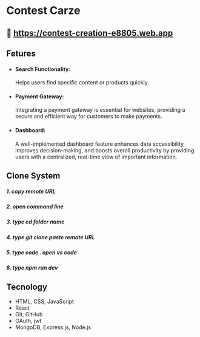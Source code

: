 
# Contest Carze

## 🔗 https://contest-creation-e8805.web.app

## Fetures 

- #### Search Functionality: 
  Helps users find specific content or products quickly.
- #### Payment Gateway: 
  Integrating a payment gateway is essential for  websites, providing a secure and efficient way for customers to make payments.
- #### Dashboard: 
  A well-implemented dashboard feature enhances data accessibility, improves decision-making, and boosts overall productivity by providing users with a centralized, real-time view of important information.

## Clone System
##### 1. copy remote URL
##### 2. open command line
##### 3. type cd folder name
##### 4. type git clone paste remote URL
##### 5. type code . open vs code 
##### 6. type npm run dev 

## Tecnology
- HTML, CSS, JavaScript
- React
- Git, GitHub
- OAuth, jwt
- MongoDB, Express.js, Node.js








